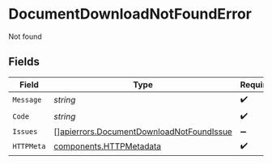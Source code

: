 # DocumentDownloadNotFoundError

Not found


## Fields

| Field                                                                                                | Type                                                                                                 | Required                                                                                             | Description                                                                                          |
| ---------------------------------------------------------------------------------------------------- | ---------------------------------------------------------------------------------------------------- | ---------------------------------------------------------------------------------------------------- | ---------------------------------------------------------------------------------------------------- |
| `Message`                                                                                            | *string*                                                                                             | :heavy_check_mark:                                                                                   | N/A                                                                                                  |
| `Code`                                                                                               | *string*                                                                                             | :heavy_check_mark:                                                                                   | N/A                                                                                                  |
| `Issues`                                                                                             | [][apierrors.DocumentDownloadNotFoundIssue](../../models/apierrors/documentdownloadnotfoundissue.md) | :heavy_minus_sign:                                                                                   | N/A                                                                                                  |
| `HTTPMeta`                                                                                           | [components.HTTPMetadata](../../models/components/httpmetadata.md)                                   | :heavy_check_mark:                                                                                   | N/A                                                                                                  |